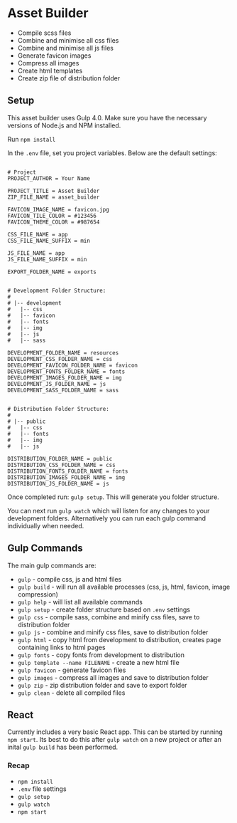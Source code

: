 # Asset Builder

- Compile scss files
- Combine and minimise all css files
- Combine and minimise all js files
- Generate favicon images
- Compress all images
- Create html templates
- Create zip file of distribution folder

## Setup

This asset builder uses Gulp 4.0. Make sure you have the necessary versions of Node.js and NPM installed.

Run `npm install`

In the `.env` file, set you project variables. Below are the default settings:

```

# Project
PROJECT_AUTHOR = Your Name

PROJECT_TITLE = Asset Builder
ZIP_FILE_NAME = asset_builder

FAVICON_IMAGE_NAME = favicon.jpg
FAVICON_TILE_COLOR = #123456
FAVICON_THEME_COLOR = #987654

CSS_FILE_NAME = app
CSS_FILE_NAME_SUFFIX = min

JS_FILE_NAME = app
JS_FILE_NAME_SUFFIX = min

EXPORT_FOLDER_NAME = exports


# Development Folder Structure:
#
# |-- development
#   |-- css
#   |-- favicon
#   |-- fonts
#   |-- img
#   |-- js
#   |-- sass

DEVELOPMENT_FOLDER_NAME = resources
DEVELOPMENT_CSS_FOLDER_NAME = css
DEVELOPMENT_FAVICON_FOLDER_NAME = favicon
DEVELOPMENT_FONTS_FOLDER_NAME = fonts
DEVELOPMENT_IMAGES_FOLDER_NAME = img
DEVELOPMENT_JS_FOLDER_NAME = js
DEVELOPMENT_SASS_FOLDER_NAME = sass


# Distribution Folder Structure:
#
# |-- public
#   |-- css
#   |-- fonts
#   |-- img
#   |-- js

DISTRIBUTION_FOLDER_NAME = public
DISTRIBUTION_CSS_FOLDER_NAME = css
DISTRIBUTION_FONTS_FOLDER_NAME = fonts
DISTRIBUTION_IMAGES_FOLDER_NAME = img
DISTRIBUTION_JS_FOLDER_NAME = js
```


Once completed run: `gulp setup`. This will generate you folder structure. 

You can next run `gulp watch` which will listen for any changes to your development folders. 
Alternatively you can run each gulp command individually when needed.

## Gulp Commands

The main gulp commands are:
- `gulp` - compile css, js and html files
- `gulp build` - will run all available processes (css, js, html, favicon, image compression)
- `gulp help` - will list all available commands
- `gulp setup` - create folder structure based on `.env` settings
- `gulp css` - compile sass, combine and minify css files, save to distribution folder
- `gulp js` - combine and minify css files, save to distribution folder
- `gulp html` - copy html from development to distribution, creates page containing links to html pages
- `gulp fonts` - copy fonts from development to distribution
- `gulp template --name FILENAME` - create a new html file
- `gulp favicon` - generate favicon files
- `gulp images` - compress all images and save to distribution folder
- `gulp zip` - zip distribution folder and save to export folder
- `gulp clean` - delete all compiled files

## React

Currently includes a very basic React app. This can be started by running `npm start`. Its best to do this after `gulp watch` on a new project or after an inital `gulp build` has been performed.

### Recap

- `npm install`
- `.env` file settings
- `gulp setup`
- `gulp watch`
- `npm start`

